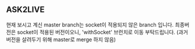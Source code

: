 ## ASK2LIVE

현재 보시고 계신 master branch는 socket이 적용되지 않은 branch 입니다.
최종버전은 socket이 적용된 버전이오니, 'withSocket' 브런치로 이동 부탁드립니다. 
(과거 버전을 살려두기 위해 master로 merge 하지 않음) 
